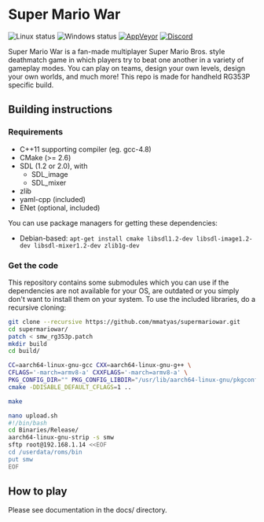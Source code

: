 # Super Mario War

![Linux status][build-linux-img] ![Windows status][build-mingw-img] [![AppVeyor][appveyor-img]][appveyor-link] [![Discord][discord-img]][discord-link]

Super Mario War is a fan-made multiplayer Super Mario Bros. style deathmatch game in which players try to beat one another in a variety of gameplay modes. You can play on teams, design your own levels, design your own worlds, and much more!
This repo is made for handheld RG353P specific build.

## Building instructions

### Requirements

- C++11 supporting compiler (eg. gcc-4.8)
- CMake (>= 2.6)
- SDL (1.2 or 2.0), with
    - SDL_image
    - SDL_mixer
- zlib
- yaml-cpp (included)
- ENet (optional, included)

You can use package managers for getting these dependencies:
- Debian-based: `apt-get install cmake libsdl1.2-dev libsdl-image1.2-dev libsdl-mixer1.2-dev zlib1g-dev`

### Get the code

This repository contains some submodules which you can use if the dependencies are not available for your OS, are outdated or you simply don't want to install them on your system. To use the included libraries, do a recursive cloning:

```sh
git clone --recursive https://github.com/mmatyas/supermariowar.git
cd supermariowar/
patch < smw_rg353p.patch
mkdir build
cd build/

CC=aarch64-linux-gnu-gcc CXX=aarch64-linux-gnu-g++ \
CFLAGS='-march=armv8-a' CXXFLAGS='-march=armv8-a' \
PKG_CONFIG_DIR="" PKG_CONFIG_LIBDIR="/usr/lib/aarch64-linux-gnu/pkgconfig" \
cmake -DDISABLE_DEFAULT_CFLAGS=1 ..

make

nano upload.sh
#!/bin/bash
cd Binaries/Release/
aarch64-linux-gnu-strip -s smw
sftp root@192.168.1.14 <<EOF
cd /userdata/roms/bin
put smw
EOF
```

## How to play

Please see documentation in the docs/ directory.

[build-linux-img]: https://github.com/mmatyas/supermariowar/actions/workflows/build_linux.yml/badge.svg
[build-mingw-img]: https://github.com/mmatyas/supermariowar/actions/workflows/build_mingw.yml/badge.svg
[appveyor-img]: https://ci.appveyor.com/api/projects/status/github/mmatyas/supermariowar?svg=true
[appveyor-link]: https://ci.appveyor.com/project/mmatyas/supermariowar
[discord-img]: https://img.shields.io/badge/Discord-7389D8?logo=discord&logoColor=white
[discord-link]: https://discord.gg/SC4uXQB

